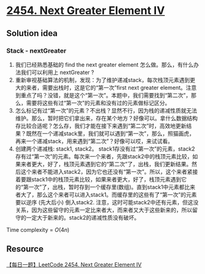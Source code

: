 # [2454. Next Greater Element IV](https://leetcode.com/problems/next-greater-element-iv/description/)

## Solution idea
### Stack - nextGreater
1. 我们已经熟悉基础的 find the next greater element 怎么做。那么，有什么办法我们可以利用上 nextGreater ?
2. 重新审视基础算法的机制，发现：为了维护递减stack，每次栈顶元素遇到更大的来者，需要出栈时，这是它的“第一次”first next greater element。注意到重点了吗？没错，就是这个“第一次”。本题中，我们需要找到“第二次”，那么，需要将这些有过“第一次”的元素和没有过的元素做标记区分。
3. 怎么标记有过“第一次”的元素？不出栈？显然不行，因为栈的递减性质就无法维护。那么，暂时把它们拿出来，存在某个地方？好像可以。拿什么数据结构存比较合适呢？怎么存，我们才能在接下来遇到“第二次”时，高效地更新结果？既然在一个递减stack里，我们就可以遇到“第一次”，那么，照猫画虎，再来一个递减stack，用来遇到“第二次”？好像可以哎，来试试看。
4. 创建两个递减栈: stack1, stack2。 stack1存没有过“第一次”的元素，stack2存有过“第一次”的元素。每次来一个来者，先跟stack2中的栈顶元素比较，如果来者更大，好了，栈顶元素遇到它的“第二次”了，出栈，我们更新结果。然后这个来者不能进入stack2，因为它也还没有“第一次”。所以，这个来者紧接着要跟stack1中的栈顶元素比较，如果来者更大，好了，栈顶元素遇到它的“第一次”了，出栈，暂时存到一个缓存里(数组)。直到stack1中元素都比来者大了，那么这个来者可以进入stack1。而缓存里的这些有了“第一次”的元素要以逆序 (先大后小) 倒入stack2. 注意，这时可能stack2中还有元素，但这没关系，因为这些留守的元素一定比来者大，而来者又大于这些新来的，所以留守的一定大于新来的。stack2的递减性质没有破坏。

Time complexity = $O(4n)$

## Resource
[【每日一题】LeetCode 2454. Next Greater Element IV](https://www.youtube.com/watch?v=vrNFhKKHkP0&ab_channel=HuifengGuan)